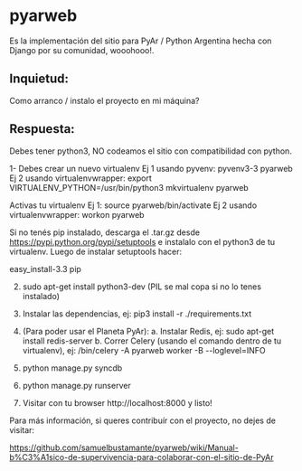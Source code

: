 pyarweb
=======
Es la implementación del sitio para PyAr / Python Argentina hecha con Django
por su comunidad, wooohooo!.

Inquietud:
----------
Como arranco / instalo el proyecto en mi máquina?

Respuesta: 
----------

Debes tener python3, NO codeamos el sitio con compatibilidad con python.

1- Debes crear un nuevo virtualenv
    Ej 1 usando pyvenv: pyvenv3-3 pyarweb 
    Ej 2 usando virtualenvwrapper: export VIRTUALENV_PYTHON=/usr/bin/python3
                                   mkvirtualenv pyarweb

Activas tu virtualenv
    Ej 1: source pyarweb/bin/activate
    Ej 2 usando virtualenvwrapper: workon pyarweb 

Si no tenés pip instalado, descarga el .tar.gz desde https://pypi.python.org/pypi/setuptools
e instalalo con el python3 de tu virtualenv. Luego de instalar setuptools hacer:

easy_install-3.3 pip

2. sudo apt-get install python3-dev (PIL se mal copa si no lo tenes instalado)

3. Instalar las dependencias, ej: pip3 install -r ./requirements.txt

4. (Para poder usar el Planeta PyAr):
    a. Instalar Redis, ej: sudo apt-get install redis-server
    b. Correr Celery (usando el comando dentro de tu virtualenv), ej: /bin/celery -A pyarweb worker -B --loglevel=INFO

5. python manage.py syncdb

6. python manage.py runserver

7. Visitar con tu browser http://localhost:8000  y listo!

Para más información, si queres contribuír con el proyecto, no dejes de visitar:

https://github.com/samuelbustamante/pyarweb/wiki/Manual-b%C3%A1sico-de-supervivencia-para-colaborar-con-el-sitio-de-PyAr
